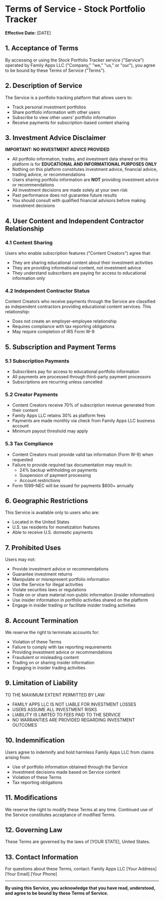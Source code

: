 # Terms of Service - Stock Portfolio Tracker

**Effective Date:** [DATE]

## 1. Acceptance of Terms

By accessing or using the Stock Portfolio Tracker service ("Service") operated by Family Apps LLC ("Company," "we," "us," or "our"), you agree to be bound by these Terms of Service ("Terms").

## 2. Description of Service

The Service is a portfolio tracking platform that allows users to:
- Track personal investment portfolios
- Share portfolio information with other users
- Subscribe to view other users' portfolio information
- Receive payments for subscription-based content sharing

## 3. Investment Advice Disclaimer

**IMPORTANT: NO INVESTMENT ADVICE PROVIDED**

- All portfolio information, trades, and investment data shared on this platform is for **EDUCATIONAL AND INFORMATIONAL PURPOSES ONLY**
- Nothing on this platform constitutes investment advice, financial advice, trading advice, or recommendations
- Users sharing portfolio information are **NOT** providing investment advice or recommendations
- All investment decisions are made solely at your own risk
- Past performance does not guarantee future results
- You should consult with qualified financial advisors before making investment decisions

## 4. User Content and Independent Contractor Relationship

### 4.1 Content Sharing
Users who enable subscription features ("Content Creators") agree that:
- They are sharing educational content about their investment activities
- They are providing informational content, not investment advice
- They understand subscribers are paying for access to educational information only

### 4.2 Independent Contractor Status
Content Creators who receive payments through the Service are classified as independent contractors providing educational content services. This relationship:
- Does not create an employer-employee relationship
- Requires compliance with tax reporting obligations
- May require completion of IRS Form W-9

## 5. Subscription and Payment Terms

### 5.1 Subscription Payments
- Subscribers pay for access to educational portfolio information
- All payments are processed through third-party payment processors
- Subscriptions are recurring unless cancelled

### 5.2 Creator Payments
- Content Creators receive 70% of subscription revenue generated from their content
- Family Apps LLC retains 30% as platform fees
- Payments are made monthly via check from Family Apps LLC business account
- Minimum payout threshold may apply

### 5.3 Tax Compliance
- Content Creators must provide valid tax information (Form W-9) when requested
- Failure to provide required tax documentation may result in:
  - 24% backup withholding on payments
  - Suspension of payment processing
  - Account restrictions
- Form 1099-NEC will be issued for payments $600+ annually

## 6. Geographic Restrictions

This Service is available only to users who are:
- Located in the United States
- U.S. tax residents for monetization features
- Able to receive U.S. domestic payments

## 7. Prohibited Uses

Users may not:
- Provide investment advice or recommendations
- Guarantee investment returns
- Manipulate or misrepresent portfolio information
- Use the Service for illegal activities
- Violate securities laws or regulations
- Trade on or share material non-public information (insider information)
- Use insider information in portfolio activities shared on the platform
- Engage in insider trading or facilitate insider trading activities

## 8. Account Termination

We reserve the right to terminate accounts for:
- Violation of these Terms
- Failure to comply with tax reporting requirements
- Providing investment advice or recommendations
- Fraudulent or misleading content
- Trading on or sharing insider information
- Engaging in insider trading activities

## 9. Limitation of Liability

TO THE MAXIMUM EXTENT PERMITTED BY LAW:
- FAMILY APPS LLC IS NOT LIABLE FOR INVESTMENT LOSSES
- USERS ASSUME ALL INVESTMENT RISKS
- LIABILITY IS LIMITED TO FEES PAID TO THE SERVICE
- NO WARRANTIES ARE PROVIDED REGARDING INVESTMENT OUTCOMES

## 10. Indemnification

Users agree to indemnify and hold harmless Family Apps LLC from claims arising from:
- Use of portfolio information obtained through the Service
- Investment decisions made based on Service content
- Violation of these Terms
- Tax reporting obligations

## 11. Modifications

We reserve the right to modify these Terms at any time. Continued use of the Service constitutes acceptance of modified Terms.

## 12. Governing Law

These Terms are governed by the laws of [YOUR STATE], United States.

## 13. Contact Information

For questions about these Terms, contact:
Family Apps LLC
[Your Address]
[Your Email]
[Your Phone]

---

**By using this Service, you acknowledge that you have read, understood, and agree to be bound by these Terms of Service.**

